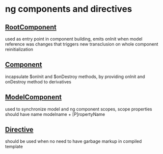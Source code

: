 # ng components and directives 

## [RootComponent](https://github.com/klumba12/qgrid/blob/master/src/components/root.component.js)
used as entry point in component building, emits onInit when model reference was changes that triggers new transclusion on whole component reinitialization

## [Component](https://github.com/klumba12/qgrid/blob/master/src/components/component.js)
incapsulate $onInit and $onDestroy methods, by providing onInit and onDestroy method to derivatives

## [ModelComponent](https://github.com/klumba12/qgrid/blob/master/src/components/model.component.js)
used to synchronize model and ng component scopes, scope properties should have name modelname + [P]ropertyName

## [Directive](https://github.com/klumba12/qgrid/blob/master/src/components/model.component.js)
should be used when no need to have garbage markup in compiled template